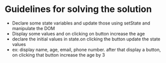 # Guidelines for solving the solution
- Declare some  state variables and update those using setState and manipulate the DOM
- Display some values and on clicking on button increase the age
- declare the initial values in state.on clicking the button update the state values
- ex: display name, age, email, phone number. after that display a button, on clicking that button increase the age by 3